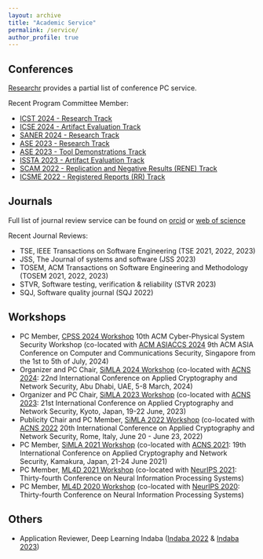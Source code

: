 ```yaml
---
layout: archive
title: "Academic Service"
permalink: /service/
author_profile: true
---
```


Conferences
-------------------------------------

[Researchr](https://conf.researchr.org/profile/ezekielsoremekun) provides a partial list of conference PC service. 

Recent Program Committee Member: 

*  [ICST 2024 - Research Track](https://conf.researchr.org/track/icst-2024/icst-2024-papers)
*  [ICSE 2024 - Artifact Evaluation Track](https://conf.researchr.org/track/icse-2024/icse-2024-artifact-evaluation)
*  [SANER 2024 - Research Track](https://conf.researchr.org/track/saner-2024/saner-2024-papers)
*  [ASE 2023 - Research Track](https://conf.researchr.org/track/ase-2023/ase-2023-papers?)
*  [ASE 2023 - Tool Demonstrations Track](https://conf.researchr.org/track/ase-2023/ase-2023-tool-demonstrations?)
*  [ISSTA 2023 - Artifact Evaluation Track](https://2023.issta.org/track/issta-2023-artifact-evaluation)
*  [SCAM 2022 - Replication and Negative Results (RENE) Track](https://www.ieee-scam.org/2022/#pc)
*  [ICSME 2022 - Registered Reports (RR) Track](https://cyprusconferences.org/icsme2022/registered-reports-track/)


Journals
-----------------------------

Full list of journal review service can be found on [orcid](https://orcid.org/0000-0002-0039-8106) or [web of science](https://www.webofscience.com/wos/author/record/ADE-1138-2022) 

Recent Journal Reviews:

*  TSE,  IEEE Transactions on Software Engineering (TSE 2021, 2022, 2023)
*  JSS, The Journal of systems and software (JSS 2023)
*  TOSEM, ACM Transactions on Software Engineering and Methodology (TOSEM 2021, 2022, 2023)
*  STVR,  Software testing, verification & reliability (STVR 2023)
*  SQJ,  Software quality journal (SQJ 2022)


Workshops 
--------------------------------------------------------
* PC Member,  [CPSS 2024 Workshop](https://asiaccs2024.sutd.edu.sg/cpss2024/) 10th ACM Cyber-Physical System Security Workshop (co-located with [ACM ASIACCS 2024](https://asiaccs2024.sutd.edu.sg/) 9th ACM ASIA Conference on Computer and Communications Security, Singapore from the 1st to 5th of July, 2024)
* Organizer and PC Chair, [SiMLA 2024 Workshop](https://simla-workshop.github.io/Simla2024/) (co-located with [ACNS 2024](https://wp.nyu.edu/acns2024/workshops-accepted/): 22nd International Conference on Applied Cryptography and Network Security,  Abu Dhabi, UAE,  5-8 March, 2024)
* Organizer and PC Chair, [SiMLA 2023 Workshop](https://simla-workshop.github.io/Simla2023/) (co-located with [ACNS 2023](https://sulab-sever.u-aizu.ac.jp/ACNS2023/call_workshops.html): 21st International Conference on Applied Cryptography and Network Security, Kyoto, Japan,  19-22 June, 2023)
* Publicity Chair and PC Member, [SiMLA 2022 Workshop](https://asset-group.github.io/simla2022/) (co-located with [ACNS 2022](https://sites.google.com/di.uniroma1.it/acns2022/workshops?authuser=0) 20th International Conference on
Applied Cryptography and Network Security, Rome, Italy, June 20 - June 23, 2022)
* PC Member, [SiMLA 2021 Workshop](https://asset-group.github.io/simla2021/) (co-located with [ACNS 2021](http://sulab-sever.u-aizu.ac.jp/ACNS2021/): 19th International Conference on Applied Cryptography and Network Security,
Kamakura, Japan,  21-24 June 2021)
* PC Member, [ML4D 2021 Workshop](https://ml4d.notion.site/Machine-Learning-for-the-Developing-World-ML4D-2021-548251eab3df4517819c4742c2e5c853) (co-located with [NeurIPS 2021](https://nips.cc/Conferences/2021): Thirty-fourth Conference on Neural Information Processing Systems)
* PC Member, [ML4D 2020 Workshop](https://neurips.cc/virtual/2020/public/workshop_16139.html) (co-located with [NeurIPS 2020](https://nips.cc/Conferences/2020): Thirty-fourth Conference on Neural Information Processing Systems)

Others 
-------
* Application Reviewer, Deep Learning Indaba ([Indaba 2022](https://deeplearningindaba.com/2022/) & [Indaba 2023](https://deeplearningindaba.com/2023/))
